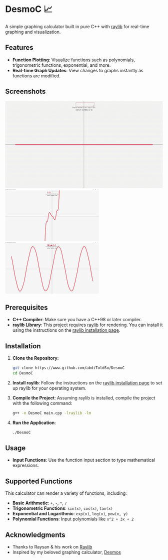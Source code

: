 # DesmoC 📈

A simple graphing calculator built in pure C++ with [raylib](https://www.raylib.com/) for real-time graphing and visualization.
## Features

- **Function Plotting**: Visualize functions such as polynomials, trigonometric functions, exponential, and more.
- **Real-time Graph Updates**: View changes to graphs instantly as functions are modified.

## Screenshots

<!-- Include screenshots if available -->
![Graphing Calculator Demo](assets/demo.gif)
<img src="assets/demo1.png" width="300"/> <img src="assets/demo2.png" width="300"/>

## Prerequisites

- **C++ Compiler**: Make sure you have a C++98 or later compiler.
- **raylib Library**: This project requires [raylib](https://www.raylib.com/) for rendering. You can install it using the instructions on the [raylib installation page](https://github.com/raysan5/raylib#installation).

## Installation

1. **Clone the Repository**:
   ```bash
   git clone https://www.github.com/abdiToldSo/DesmoC
   cd DesmoC
   ```

2. **Install raylib**:
   Follow the instructions on the [raylib installation page](https://github.com/raysan5/raylib#installation) to set up raylib for your operating system.

3. **Compile the Project**:
   Assuming raylib is installed, compile the project with the following command:
   ```bash
   g++ -o DesmoC main.cpp -lraylib -lm
   ```

4. **Run the Application**:
   ```bash
   ./DesmoC
   ```

## Usage

- **Input Functions**: Use the function input section to type mathematical expressions.

## Supported Functions

This calculator can render a variety of functions, including:

- **Basic Arithmetic**: `+`, `-`, `*`, `/`
- **Trigonometric Functions**: `sin(x)`, `cos(x)`, `tan(x)`
- **Exponential and Logarithmic**: `exp(x)`, `log(x)`, `pow(x, y)`
- **Polynomial Functions**: Input polynomials like `x^2 + 3x + 2`

## Acknowledgments

- Thanks to Raysan & his work on [Raylib](https://www.raylib.com/)
- Inspired by my beloved graphing calculator, [Desmos](https://www.Desmos.com/)

